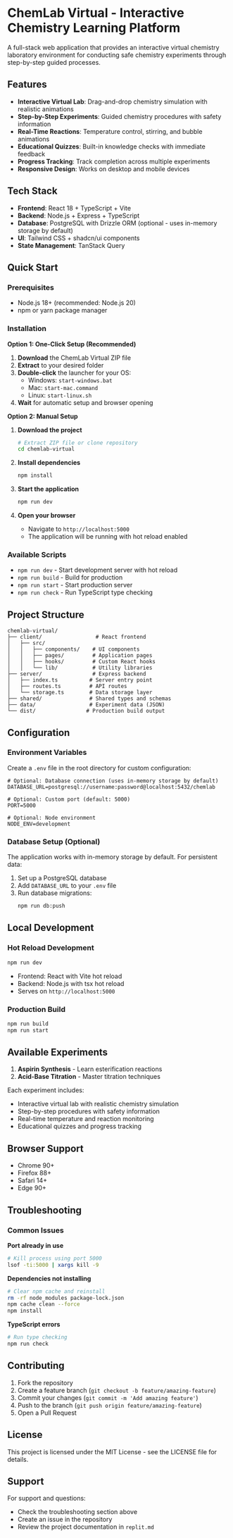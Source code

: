 # ChemLab Virtual - Interactive Chemistry Learning Platform

A full-stack web application that provides an interactive virtual chemistry laboratory environment for conducting safe chemistry experiments through step-by-step guided processes.

## Features

- **Interactive Virtual Lab**: Drag-and-drop chemistry simulation with realistic animations
- **Step-by-Step Experiments**: Guided chemistry procedures with safety information
- **Real-Time Reactions**: Temperature control, stirring, and bubble animations
- **Educational Quizzes**: Built-in knowledge checks with immediate feedback
- **Progress Tracking**: Track completion across multiple experiments
- **Responsive Design**: Works on desktop and mobile devices

## Tech Stack

- **Frontend**: React 18 + TypeScript + Vite
- **Backend**: Node.js + Express + TypeScript
- **Database**: PostgreSQL with Drizzle ORM (optional - uses in-memory storage by default)
- **UI**: Tailwind CSS + shadcn/ui components
- **State Management**: TanStack Query

## Quick Start

### Prerequisites

- Node.js 18+ (recommended: Node.js 20)
- npm or yarn package manager

### Installation

**Option 1: One-Click Setup (Recommended)**

1. **Download** the ChemLab Virtual ZIP file
2. **Extract** to your desired folder
3. **Double-click** the launcher for your OS:
   - Windows: `start-windows.bat`
   - Mac: `start-mac.command`
   - Linux: `start-linux.sh`
4. **Wait** for automatic setup and browser opening

**Option 2: Manual Setup**

1. **Download the project**
   ```bash
   # Extract ZIP file or clone repository
   cd chemlab-virtual
   ```

2. **Install dependencies**
   ```bash
   npm install
   ```

3. **Start the application**
   ```bash
   npm run dev
   ```

4. **Open your browser**
   - Navigate to `http://localhost:5000`
   - The application will be running with hot reload enabled

### Available Scripts

- `npm run dev` - Start development server with hot reload
- `npm run build` - Build for production
- `npm run start` - Start production server
- `npm run check` - Run TypeScript type checking

## Project Structure

```
chemlab-virtual/
├── client/                 # React frontend
│   ├── src/
│   │   ├── components/    # UI components
│   │   ├── pages/         # Application pages
│   │   ├── hooks/         # Custom React hooks
│   │   └── lib/           # Utility libraries
├── server/                # Express backend
│   ├── index.ts          # Server entry point
│   ├── routes.ts         # API routes
│   └── storage.ts        # Data storage layer
├── shared/               # Shared types and schemas
├── data/                 # Experiment data (JSON)
└── dist/                # Production build output
```

## Configuration

### Environment Variables

Create a `.env` file in the root directory for custom configuration:

```env
# Optional: Database connection (uses in-memory storage by default)
DATABASE_URL=postgresql://username:password@localhost:5432/chemlab

# Optional: Custom port (default: 5000)
PORT=5000

# Optional: Node environment
NODE_ENV=development
```

### Database Setup (Optional)

The application works with in-memory storage by default. For persistent data:

1. Set up a PostgreSQL database
2. Add `DATABASE_URL` to your `.env` file
3. Run database migrations:
   ```bash
   npm run db:push
   ```

## Local Development

### Hot Reload Development
```bash
npm run dev
```
- Frontend: React with Vite hot reload
- Backend: Node.js with tsx hot reload
- Serves on `http://localhost:5000`

### Production Build
```bash
npm run build
npm run start
```

## Available Experiments

1. **Aspirin Synthesis** - Learn esterification reactions
2. **Acid-Base Titration** - Master titration techniques

Each experiment includes:
- Interactive virtual lab with realistic chemistry simulation
- Step-by-step procedures with safety information
- Real-time temperature and reaction monitoring
- Educational quizzes and progress tracking

## Browser Support

- Chrome 90+
- Firefox 88+
- Safari 14+
- Edge 90+

## Troubleshooting

### Common Issues

**Port already in use**
```bash
# Kill process using port 5000
lsof -ti:5000 | xargs kill -9
```

**Dependencies not installing**
```bash
# Clear npm cache and reinstall
rm -rf node_modules package-lock.json
npm cache clean --force
npm install
```

**TypeScript errors**
```bash
# Run type checking
npm run check
```

## Contributing

1. Fork the repository
2. Create a feature branch (`git checkout -b feature/amazing-feature`)
3. Commit your changes (`git commit -m 'Add amazing feature'`)
4. Push to the branch (`git push origin feature/amazing-feature`)
5. Open a Pull Request

## License

This project is licensed under the MIT License - see the LICENSE file for details.

## Support

For support and questions:
- Check the troubleshooting section above
- Create an issue in the repository
- Review the project documentation in `replit.md`